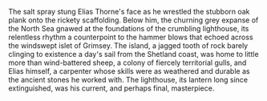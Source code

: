 The salt spray stung Elias Thorne's face as he wrestled the stubborn oak plank onto the rickety scaffolding.  Below him, the churning grey expanse of the North Sea gnawed at the foundations of the crumbling lighthouse, its relentless rhythm a counterpoint to the hammer blows that echoed across the windswept islet of Grimsey.  The island, a jagged tooth of rock barely clinging to existence a day's sail from the Shetland coast, was home to little more than wind-battered sheep, a colony of fiercely territorial gulls, and Elias himself, a carpenter whose skills were as weathered and durable as the ancient stones he worked with.  The lighthouse, its lantern long since extinguished, was his current, and perhaps final, masterpiece.

